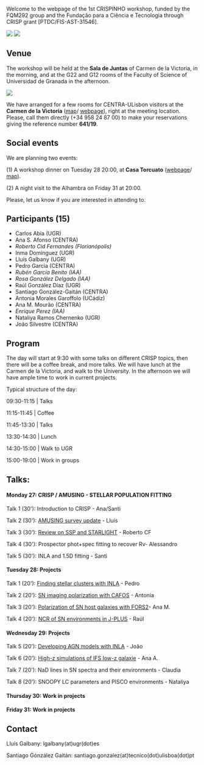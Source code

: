 Welcome to the webpage of the 1st CRISPINHO workshop, funded by the FQM292 group and the Fundação para a
Ciência e Tecnologia through CRISP grant [PTDC/FIS-AST-31546]. 

[![](https://github.com/amusing-muse/crispinho2020/raw/master/group_photo.jpg)](https://github.com/amusing-muse/crispinho2020/raw/master/group_photo_big.jpg)
[![](https://github.com/amusing-muse/crispinho2020/raw/master/group_photo_2.jpg)](https://github.com/amusing-muse/crispinho2020/raw/master/group_photo_2_big.jpg)

## Venue

The workshop will be held at the **Sala de Juntas** of Carmen de la Victoria, in the morning, and at the G22 and G12 rooms of the Faculty of Science of Universidad de Granada in the afternoon.

[![](https://github.com/amusing-muse/crispinho2020/raw/master/map.png)](https://www.google.com/maps/dir/Carmen+de+la+Victoria,+Cuesta+del+Chapiz,+9,+18010+Granada/Faculty+of+Sciences+of+the+UGR,+Avenida+de+Fuente+Nueva,+s%2Fn,+18071+Granada/@37.1792554,-3.6077715,15z/data=!3m1!4b1!4m14!4m13!1m5!1m1!1s0xd71fcc9ac4d670b:0x9edd116b4ac23362!2m2!1d-3.5886695!2d37.1808104!1m5!1m1!1s0xd71fcec9131a577:0x2d03f6ab4085cc8e!2m2!1d-3.6096739!2d37.179749!3e2)

We have arranged for a few rooms for CENTRA-ULisbon visitors at the **Carmen de la Victoria** ([map](https://www.google.com/maps/place/Carmen+de+la+Victoria/@37.1792554,-3.6077715,15z/data=!4m5!3m4!1s0xd71fcc9ac4d670b:0x9edd116b4ac23362!8m2!3d37.1808104!4d-3.5886695)/ 
[webpage](http://carmendelavictoria.ugr.es/)), right at the meeting location. Please, call them directly (+34 958 24 87 00) to make your reservations giving the reference number **641/19**.

## Social events

We are planning two events: 

(1) A workshop dinner on Tuesday 28 20:00, at **Casa Torcuato** ([webpage](https://www.casatorcuato.com/)/ 
[map](https://www.google.com/maps/place/Restaurante+andaluz+-+Casa+Torcuato/@37.18394,-3.5937947,20.63z/data=!4m5!3m4!1s0xd71fcc67f5914ab:0xc6e2aea88a5b1a14!8m2!3d37.1839876!4d-3.5936411)).

(2) A night visit to the Alhambra on Friday 31 at 20:00. 

Please, let us know if you are interested in attending to. 

## Participants (15)

- Carlos Abia (UGR)
- Ana S. Afonso (CENTRA)
- *Roberto Cid Fernandes (Florianópolis)*
- Inma Domínguez (UGR)
- Lluís Galbany (UGR)
- Pedro Garcia (CENTRA)
- *Rubén García Benito (IAA)*
- *Rosa González Delgado (IAA)*
- Raúl González Díaz (UGR)
- Santiago González-Gaitán (CENTRA)
- Antonia Morales Garoffolo (UCádiz)
- Ana M. Mourão (CENTRA)
- *Enrique Perez (IAA)* 
- Nataliya Ramos Chernenko (UGR)
- João Silvestre (CENTRA)

## Program

The day will start at 9:30 with some talks on different CRISP topics, then there will be a coffee break, and more talks. We will have lunch at the Carmen de la Victoria, and walk to the University. In the afternoon we will have ample time to work in current projects.

Typical structure of the day:

 09:30-11:15 | Talks               
 
 11:15-11:45 | Coffee                  
 
 11:45-13:30 | Talks
 
 13:30-14:30 | Lunch                   
 
 14:30-15:00 | Walk to UGR             
 
 15:00-19:00 | Work in groups          

## Talks:

#### Monday 27: CRISP / AMUSING - STELLAR POPULATION FITTING

Talk 1 (30'): Introduction to CRISP - Ana/Santi

Talk 2 (30'): [AMUSING survey update](https://github.com/amusing-muse/crispinho2020/blob/master/talks/Lluis.pdf) - Lluís

Talk 3 (30'): [Review on SSP and STARLIGHT](https://github.com/amusing-muse/crispinho2020/blob/master/talks/Roberto.pdf) - Roberto CF

Talk 4 (30'): Prospector phot+spec fitting to recover Rv- Alessandro

Talk 5 (30'): INLA and 1.5D fitting - Santi

#### Tuesday 28:  Projects

Talk 1 (20'): [Finding stellar clusters with INLA](https://github.com/amusing-muse/crispinho2020/blob/master/talks/Pedro.pdf) - Pedro

Talk 2 (20'): [SN imaging polarization with CAFOS](https://github.com/amusing-muse/crispinho2020/blob/master/talks/Antonia.pdf) - Antonia

Talk 3 (20'): [Polarization of SN host galaxies with FORS2](https://github.com/amusing-muse/crispinho2020/blob/master/talks/AMourao.pdf)- Ana M.

Talk 4 (20'): [NCR of SN environments in J-PLUS](https://github.com/amusing-muse/crispinho2020/blob/master/talks/Raul.pdf) - Raúl

#### Wednesday 29: Projects

Talk 5 (20'): [Developing AGN models with INLA](https://github.com/amusing-muse/crispinho2020/blob/master/talks/Joao.pdf) - João

Talk 6 (20'): [High-z simulations of IFS low-z galaxie](https://github.com/amusing-muse/crispinho2020/blob/master/talks/AAfonso.pdf) - Ana A.

Talk 7 (20'): NaD lines in SN spectra and their environments - Claudia

Talk 8 (20'): SNOOPY LC parameters and PISCO environments - Nataliya


#### Thursday 30: Work in projects

#### Friday 31: Work in projects


## Contact

Lluís Galbany: lgalbany(at)ugr(dot)es

Santiago Gónzález Gaitán: santiago.gonzalez(at)tecnico(dot)ulisboa(dot)pt
